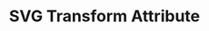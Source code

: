 ---
title: SVG Transform Attribute
id: svg-transform
script: /examples/svg/svg-transform.js
description: This interactive demonstrates how the transform attribute can be used to transform SVG elements
input: undefined
tags: undefined
weight: undefined
draft: undefined
---